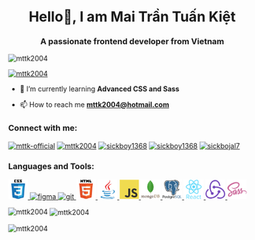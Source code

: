 <h1 align="center">Hello👋, I am Mai Trần Tuấn Kiệt</h1>
<h3 align="center">A passionate frontend developer from Vietnam</h3>

<p align="left"> <img src="https://komarev.com/ghpvc/?username=mttk2004&label=Profile%20views&color=0e75b6&style=flat" alt="mttk2004" /> </p>

<p align="left"> <a href="https://github.com/ryo-ma/github-profile-trophy"><img src="https://github-profile-trophy.vercel.app/?username=mttk2004" alt="mttk2004" /></a> </p>

- 🌱 I’m currently learning **Advanced CSS and Sass**

- 📫 How to reach me **mttk2004@hotmail.com**

<h3 align="left">Connect with me:</h3>
<p align="left">
<a href="https://codepen.io/mttk-official" target="blank"><img align="center" src="https://raw.githubusercontent.com/rahuldkjain/github-profile-readme-generator/master/src/images/icons/Social/codepen.svg" alt="mttk-official" height="30" width="40" /></a>
<a href="https://stackoverflow.com/users/mttk2004" target="blank"><img align="center" src="https://raw.githubusercontent.com/rahuldkjain/github-profile-readme-generator/master/src/images/icons/Social/stack-overflow.svg" alt="mttk2004" height="30" width="40" /></a>
<a href="https://www.codechef.com/users/sickboy1368" target="blank"><img align="center" src="https://cdn.jsdelivr.net/npm/simple-icons@3.1.0/icons/codechef.svg" alt="sickboy1368" height="30" width="40" /></a>
<a href="https://www.leetcode.com/sickboy1368" target="blank"><img align="center" src="https://raw.githubusercontent.com/rahuldkjain/github-profile-readme-generator/master/src/images/icons/Social/leet-code.svg" alt="sickboy1368" height="30" width="40" /></a>
<a href="https://auth.geeksforgeeks.org/user/sickbojal7" target="blank"><img align="center" src="https://raw.githubusercontent.com/rahuldkjain/github-profile-readme-generator/master/src/images/icons/Social/geeks-for-geeks.svg" alt="sickbojal7" height="30" width="40" /></a>
</p>

<h3 align="left">Languages and Tools:</h3>
<p align="left"> <a href="https://www.w3schools.com/css/" target="_blank" rel="noreferrer"> <img src="https://raw.githubusercontent.com/devicons/devicon/master/icons/css3/css3-original-wordmark.svg" alt="css3" width="40" height="40"/> </a> <a href="https://www.figma.com/" target="_blank" rel="noreferrer"> <img src="https://www.vectorlogo.zone/logos/figma/figma-icon.svg" alt="figma" width="40" height="40"/> </a> <a href="https://git-scm.com/" target="_blank" rel="noreferrer"> <img src="https://www.vectorlogo.zone/logos/git-scm/git-scm-icon.svg" alt="git" width="40" height="40"/> </a> <a href="https://www.w3.org/html/" target="_blank" rel="noreferrer"> <img src="https://raw.githubusercontent.com/devicons/devicon/master/icons/html5/html5-original-wordmark.svg" alt="html5" width="40" height="40"/> </a> <a href="https://www.java.com" target="_blank" rel="noreferrer"> <img src="https://raw.githubusercontent.com/devicons/devicon/master/icons/java/java-original.svg" alt="java" width="40" height="40"/> </a> <a href="https://developer.mozilla.org/en-US/docs/Web/JavaScript" target="_blank" rel="noreferrer"> <img src="https://raw.githubusercontent.com/devicons/devicon/master/icons/javascript/javascript-original.svg" alt="javascript" width="40" height="40"/> </a> <a href="https://www.mongodb.com/" target="_blank" rel="noreferrer"> <img src="https://raw.githubusercontent.com/devicons/devicon/master/icons/mongodb/mongodb-original-wordmark.svg" alt="mongodb" width="40" height="40"/> </a> <a href="https://www.postgresql.org" target="_blank" rel="noreferrer"> <img src="https://raw.githubusercontent.com/devicons/devicon/master/icons/postgresql/postgresql-original-wordmark.svg" alt="postgresql" width="40" height="40"/> </a> <a href="https://reactjs.org/" target="_blank" rel="noreferrer"> <img src="https://raw.githubusercontent.com/devicons/devicon/master/icons/react/react-original-wordmark.svg" alt="react" width="40" height="40"/> </a> <a href="https://redux.js.org" target="_blank" rel="noreferrer"> <img src="https://raw.githubusercontent.com/devicons/devicon/master/icons/redux/redux-original.svg" alt="redux" width="40" height="40"/> </a> <a href="https://sass-lang.com" target="_blank" rel="noreferrer"> <img src="https://raw.githubusercontent.com/devicons/devicon/master/icons/sass/sass-original.svg" alt="sass" width="40" height="40"/> </a> </p>

<p><img align="left" src="https://github-readme-stats.vercel.app/api/top-langs?username=mttk2004&show_icons=true&locale=en&layout=compact" alt="mttk2004" /></p>

<p>&nbsp;<img align="center" src="https://github-readme-stats.vercel.app/api?username=mttk2004&show_icons=true&locale=en" alt="mttk2004" /></p>

<p><img align="center" src="https://github-readme-streak-stats.herokuapp.com/?user=mttk2004&" alt="mttk2004" /></p>
